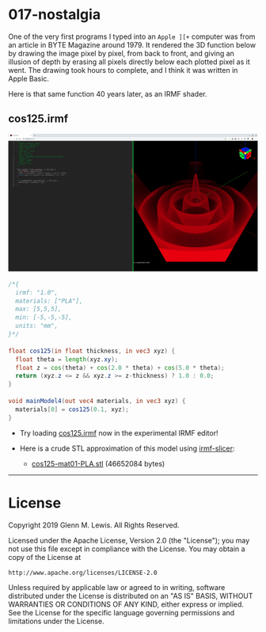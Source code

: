 # 017-nostalgia

One of the very first programs I typed into an `Apple ][+` computer was
from an article in BYTE Magazine around 1979. It rendered the 3D function
below by drawing the image pixel by pixel, from back to front, and giving
an illusion of depth by erasing all pixels directly below each plotted pixel
as it went. The drawing took hours to complete, and I think it was written
in Apple Basic.

Here is that same function 40 years later, as an IRMF shader.

## cos125.irmf

![cos125.png](cos125.png)

```glsl
/*{
  irmf: "1.0",
  materials: ["PLA"],
  max: [5,5,5],
  min: [-5,-5,-5],
  units: "mm",
}*/

float cos125(in float thickness, in vec3 xyz) {
  float theta = length(xyz.xy);
  float z = cos(theta) + cos(2.0 * theta) + cos(5.0 * theta);
  return (xyz.z <= z && xyz.z >= z-thickness) ? 1.0 : 0.0;
}

void mainModel4(out vec4 materials, in vec3 xyz) {
  materials[0] = cos125(0.1, xyz);
}
```

* Try loading [cos125.irmf](https://gmlewis.github.io/irmf-editor/?s=github.com/gmlewis/irmf/blob/master/examples/017-nostalgia/cos125.irmf) now in the experimental IRMF editor!

* Here is a crude STL approximation of this model
  using [irmf-slicer](https://github.com/gmlewis/irmf-slicer):
  - [cos125-mat01-PLA.stl](cos125-mat01-PLA.stl) (46652084 bytes)

----------------------------------------------------------------------

# License

Copyright 2019 Glenn M. Lewis. All Rights Reserved.

Licensed under the Apache License, Version 2.0 (the "License");
you may not use this file except in compliance with the License.
You may obtain a copy of the License at

    http://www.apache.org/licenses/LICENSE-2.0

Unless required by applicable law or agreed to in writing, software
distributed under the License is distributed on an "AS IS" BASIS,
WITHOUT WARRANTIES OR CONDITIONS OF ANY KIND, either express or implied.
See the License for the specific language governing permissions and
limitations under the License.
